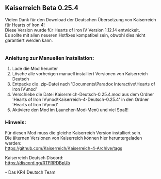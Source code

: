 ## Kaiserreich Beta 0.25.4

Vielen Dank für den Download der Deutschen Übersetzung von Kaiserreich für Hearts of Iron 4!<br>
Diese Version wurde für Hearts of Iron IV Version 1.12.14 entwickelt.<br>
Es sollte mit allen neueren Hotfixes kompatibel sein, obwohl dies nicht garantiert werden kann.<br><br>

### Anleitung zur Manuellen Installation:
<ol>
    <li>Lade die Mod herunter</li>
    <li>Lösche alle vorherigen manuell installiert Versionen von Kaiserreich Deutsch</li>
    <li>Entpacke die .zip-Datei nach 'Documents\Paradox Interactive\Hearts of Iron IV\mod'</li>
    <li>Verschiebe die Datei Kaiserreich-Deutsch-0.25.4.mod aus dem Ordner 'Hearts of Iron IV\mod\Kaiserreich-4-Deutsch-0.25.4' in den Ordner 'Hearts of Iron IV\mod'</li>
    <li>Aktiviere den Mod im Launcher-Mod-Menü und viel Spaß!</li>
</ol>

### Hinweis:
Für diesen Mod muss die gleiche Kaiserreich Version installiert sein.<br>
Die älternen Versionen von Kaiserreich können hier heruntergeladen werden:<br>
https://github.com/Kaiserreich/Kaiserreich-4-Archive/tags<br>

Kaiserreich Deutsch Discord:<br>
https://discord.gg/RTFRPDBpUb<br>

\- Das KR4 Deutsch Team